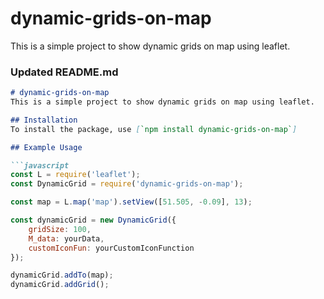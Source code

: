 # dynamic-grids-on-map
This is a simple project to show dynamic grids on map using leaflet.


### Updated README.md

```markdown
# dynamic-grids-on-map
This is a simple project to show dynamic grids on map using leaflet.

## Installation
To install the package, use [`npm install dynamic-grids-on-map`]

## Example Usage

```javascript
const L = require('leaflet');
const DynamicGrid = require('dynamic-grids-on-map');

const map = L.map('map').setView([51.505, -0.09], 13);

const dynamicGrid = new DynamicGrid({
    gridSize: 100,
    M_data: yourData,
    customIconFun: yourCustomIconFunction
});

dynamicGrid.addTo(map);
dynamicGrid.addGrid();
